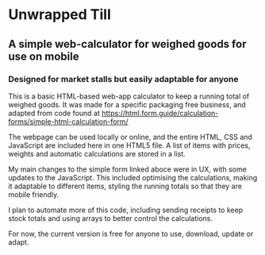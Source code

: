 # Unwrapped Till

## A simple web-calculator for weighed goods for use on mobile

### Designed for market stalls but easily adaptable for anyone

This is a basic HTML-based web-app calculator to keep a running total of weighed goods. It was made for a specific packaging free business, and adapted from code found at https://html.form.guide/calculation-forms/simple-html-calculation-form/

The webpage can be used locally or online, and the entire HTML, CSS and JavaScript are included here in one HTML5 file. A list of items with prices, weights and automatic calculations are stored in a list.

My main changes to the simple form linked aboce were in UX, with some updates to the JavaScript. This included optimising the calculations, making it adaptable to different items, styling the running totals so that they are mobile friendly.

I plan to automate more of this code, including sending receipts to keep stock totals and using arrays to better control the calculations.

For now, the current version is free for anyone to use, download, update or adapt.
